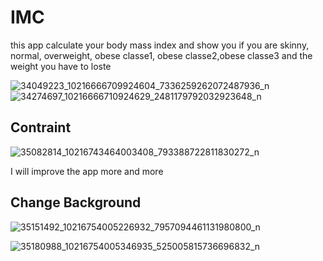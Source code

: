 # IMC

this app calculate your body mass index and show you if you are skinny, normal, overweight, obese classe1, obese classe2,obese classe3 
and the weight you have to loste

![34049223_10216666709924604_7336259262072487936_n](https://user-images.githubusercontent.com/39698080/40857049-391d3126-65da-11e8-8a72-e61a5ef1e972.png)
![34274697_10216666710924629_2481179792032923648_n](https://user-images.githubusercontent.com/39698080/40857051-3948b7ec-65da-11e8-8e47-02b13536c9e1.png)

## Contraint

![35082814_10216743464003408_793388722811830272_n](https://user-images.githubusercontent.com/39698080/41208527-d7ff32ca-6d24-11e8-82c0-7500fd1cd1d4.png)

I will improve the app more and more

## Change Background

![35151492_10216754005226932_7957094461131980800_n](https://user-images.githubusercontent.com/39698080/41298048-d7b909ac-6e60-11e8-9c60-f6749cb1d9f3.png)


![35180988_10216754005346935_525005815736696832_n](https://user-images.githubusercontent.com/39698080/41298049-d8115e9a-6e60-11e8-87b3-c52e4d28a119.png)
